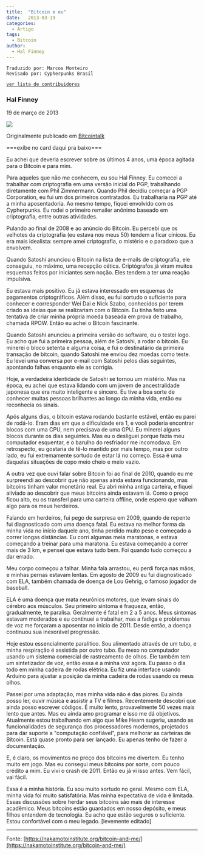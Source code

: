 ```yaml
---
title:  "Bitcoin e eu"
date:   2013-03-19
categories:
  - Artigo
tags:
  - Bitcoin
author:
  - Hal Finney
---
```


```
Traduzido por: Marcos Monteiro
Revisado por: Cypherpunks Brasil
```
[```ver lista de contribuidores```](/about/#contribuidores)

### Hal Finney  
19 de março de 2013

![](https://nakamotoinstitute.org/static/img/docs/bitcoin-and-me/hal-finney.jpg)

Originalmente publicado em [Bitcointalk](https://bitcointalk.org/index.php?topic=155054.msg1643833#msg1643833)

===exibe no card daqui pra baixo===

Eu achei que deveria escrever sobre os últimos 4 anos, uma época agitada para o Bitcoin e para mim.

Para aqueles que não me conhecem, eu sou Hal Finney. Eu comecei a trabalhar com criptografia em uma versão inicial do PGP, trabalhando diretamente com Phil Zimmermann. Quando Phil decidiu começar a PGP Corporation, eu fui um dos primeiros contratados. Eu trabalharia na PGP até a minha aposentadoria. Ao mesmo tempo, fiquei envolvido com os Cypherpunks. Eu rodei o primeiro remailer anônimo baseado em criptografia, entre outras atividades.

Pulando ao final de 2008 e ao anúncio do Bitcoin. Eu percebi que os velhotes da criptografia (eu estava nos meus 50) tendem a ficar cínicos. Eu era mais idealista: sempre amei criptografia, o mistério e o paradoxo que a envolvem.

Quando Satoshi anunciou o Bitcoin na lista de e-mails de criptografia, ele conseguiu, no máximo, uma recepção cética. Criptógrafos já viram muitos esquemas feitos por iniciantes sem noção. Eles tendem a ter uma reação impulsiva.

Eu estava mais positivo. Eu já estava interessado em esquemas de pagamentos criptográficos. Além disso, eu fui sortudo o suficiente para conhecer e corresponder Wei Dai e Nick Szabo, conhecidos por terem criado as ideias que se realizariam com o Bitcoin. Eu tinha feito uma tentativa de criar minha própria moeda baseada em prova de trabalho, chamada RPOW. Então eu achei o Bitcoin fascinante.

Quando Satoshi anunciou a primeira versão do software, eu o testei logo. Eu acho que fui a primeira pessoa, além de Satoshi, a rodar o bitcoin. Eu minerei o bloco setenta e alguma coisa, e fui o destinatário da primeira transação de bitcoin, quando Satoshi me enviou dez moedas como teste. Eu levei uma conversa por e-mail com Satoshi pelos dias seguintes, apontando falhas enquanto ele as corrigia.

Hoje, a verdadeira identidade de Satoshi se tornou um mistério. Mas na época, eu achei que estava lidando com um jovem de ancestralidade japonesa que era muito inteligente e sincero. Eu tive a boa sorte de conhecer muitas pessoas brilhantes ao longo da minha vida, então eu reconhecia os sinais.

Após alguns dias, o bitcoin estava rodando bastante estável, então eu parei de rodá-lo. Eram dias em que a dificuldade era 1, e você poderia encontrar blocos com uma CPU, nem precisava de uma GPU. Eu minerei alguns blocos durante os dias seguintes. Mas eu o desliguei porque fazia meu computador esquentar, e o barulho do resfriador me incomodava. Em retrospecto, eu gostaria de tê-lo mantido por mais tempo, mas por outro lado, eu fui extremamente sortudo de estar lá no começo. Essa é uma daquelas situações de copo meio cheio e meio vazio.

A outra vez que ouvi falar sobre Bitcoin foi ao final de 2010, quando eu me surpreendi ao descobrir que não apenas ainda estava funcionando, mas bitcoins tinham valor monetário real. Eu abri minha antiga carteira, e fiquei aliviado ao descobrir que meus bitcoins ainda estavam lá. Como o preço ficou alto, eu os transferi para uma carteira offline, onde espero que valham algo para os meus herdeiros.

Falando em herdeiros, fui pego de surpresa em 2009, quando de repente fui diagnosticado com uma doença fatal. Eu estava na melhor forma da minha vida no início daquele ano, tinha perdido muito peso e começado a correr longas distâncias. Eu corri algumas meia maratonas, e estava começando a treinar para uma maratona. Eu estava começando a correr mais de 3 km, e pensei que estava tudo bem. Foi quando tudo começou a dar errado.

Meu corpo começou a falhar. Minha fala arrastou, eu perdi força nas mãos, e minhas pernas estavam lentas. Em agosto de 2009 eu fui diagnosticado com ELA, também chamada de doença de Lou Gehrig, o famoso jogador de baseball.

ELA é uma doença que mata neurônios motores, que levam sinais do cérebro aos músculos. Seu primeiro sintoma é fraqueza, então, gradualmente, te paralisa. Geralmente é fatal em 2 a 5 anos. Meus sintomas estavam moderados e eu continuei a trabalhar, mas a fadiga e problemas de voz me forçaram a aposentar no início de 2011\. Desde então, a doença continuou sua inexorável progressão.

Hoje estou essencialmente paralítico. Sou alimentado através de um tubo, e minha respiração é assistida por outro tubo. Eu mexo no computador usando um sistema comercial de rastreamento de olhos. Ele também tem um sintetizador de voz, então essa é a minha voz agora. Eu passo o dia todo em minha cadeira de rodas elétrica. Eu fiz uma interface usando Arduino para ajustar a posição da minha cadeira de rodas usando os meus olhos.

Passei por uma adaptação, mas minha vida não é das piores. Eu ainda posso ler, ouvir música e assistir a TV e filmes. Recentemente descobri que ainda posso escrever códigos. É muito lento, provavelmente 50 vezes mais lento que antes. Mas eu ainda amo programar e isso me dá objetivos. Atualmente estou trabalhando em algo que Mike Hearn sugeriu, usando as funcionalidades de segurança dos processadores modernos, projetados para dar suporte a "computação confiável", para melhorar as carteiras de Bitcoin. Está quase pronto para ser lançado. Eu apenas tenho de fazer a documentação.

E, é claro, os movimentos no preço dos bitcoins me divertem. Eu tenho muito em jogo. Mas eu consegui meus bitcoins por sorte, com pouco crédito a mim. Eu vivi o crash de 2011\. Então eu já vi isso antes. Vem fácil, vai fácil.

Essa é a minha história. Eu sou muito sortudo no geral. Mesmo com ELA, minha vida foi muito satisfatória. Mas minha expectativa de vida é limitada. Essas discussões sobre herdar seus bitcoins são mais de interesse acadêmico. Meus bitcoins estão guardados em nosso depósito, e meus filhos entendem de tecnologia. Eu acho que estão seguros o suficiente. Estou confortável com o meu legado. [levemente editado]

---
Fonte: [https://nakamotoinstitute.org/bitcoin-and-me/](https://nakamotoinstitute.org/bitcoin-and-me/)